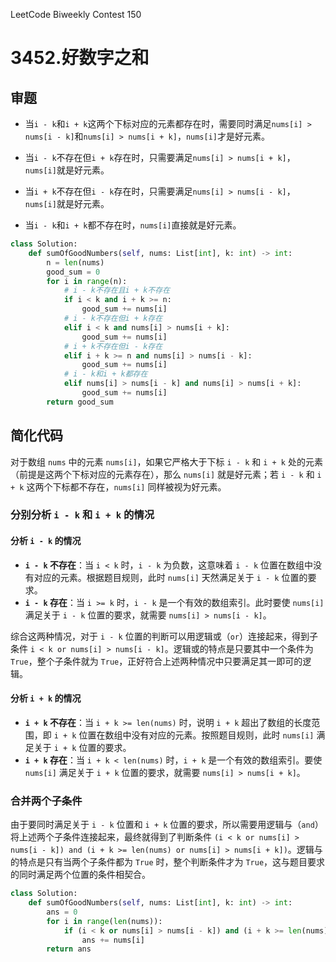 LeetCode Biweekly Contest 150

# 3452.好数字之和

## 审题

- 当`i - k`和`i + k`这两个下标对应的元素都存在时，需要同时满足`nums[i] > nums[i - k]`和`nums[i] > nums[i + k]`，`nums[i]`才是好元素。
  
- 当`i - k`不存在但`i + k`存在时，只需要满足`nums[i] > nums[i + k]`，`nums[i]`就是好元素。
  
- 当`i + k`不存在但`i - k`存在时，只需要满足`nums[i] > nums[i - k]`，`nums[i]`就是好元素。
  
- 当`i - k`和`i + k`都不存在时，`nums[i]`直接就是好元素。
  
```python
class Solution:
    def sumOfGoodNumbers(self, nums: List[int], k: int) -> int:
        n = len(nums)
        good_sum = 0
        for i in range(n):
            # i - k不存在且i + k不存在
            if i < k and i + k >= n:
                good_sum += nums[i]
            # i - k不存在但i + k存在
            elif i < k and nums[i] > nums[i + k]:
                good_sum += nums[i]
            # i + k不存在但i - k存在
            elif i + k >= n and nums[i] > nums[i - k]:
                good_sum += nums[i]
            # i - k和i + k都存在
            elif nums[i] > nums[i - k] and nums[i] > nums[i + k]:
                good_sum += nums[i]
        return good_sum
```

## 简化代码

对于数组 `nums` 中的元素 `nums[i]`，如果它严格大于下标 `i - k` 和 `i + k` 处的元素（前提是这两个下标对应的元素存在），那么 `nums[i]` 就是好元素；若 `i - k` 和 `i + k` 这两个下标都不存在，`nums[i]` 同样被视为好元素。

### 分别分析 `i - k` 和 `i + k` 的情况

#### 分析 `i - k` 的情况
- **`i - k` 不存在**：当 `i < k` 时，`i - k` 为负数，这意味着 `i - k` 位置在数组中没有对应的元素。根据题目规则，此时 `nums[i]` 天然满足关于 `i - k` 位置的要求。
- **`i - k` 存在**：当 `i >= k` 时，`i - k` 是一个有效的数组索引。此时要使 `nums[i]` 满足关于 `i - k` 位置的要求，就需要 `nums[i] > nums[i - k]`。

综合这两种情况，对于 `i - k` 位置的判断可以用逻辑或（`or`）连接起来，得到子条件 `i < k or nums[i] > nums[i - k]`。逻辑或的特点是只要其中一个条件为 `True`，整个子条件就为 `True`，正好符合上述两种情况中只要满足其一即可的逻辑。

#### 分析 `i + k` 的情况
- **`i + k` 不存在**：当 `i + k >= len(nums)` 时，说明 `i + k` 超出了数组的长度范围，即 `i + k` 位置在数组中没有对应的元素。按照题目规则，此时 `nums[i]` 满足关于 `i + k` 位置的要求。
- **`i + k` 存在**：当 `i + k < len(nums)` 时，`i + k` 是一个有效的数组索引。要使 `nums[i]` 满足关于 `i + k` 位置的要求，就需要 `nums[i] > nums[i + k]`。

### 合并两个子条件
由于要同时满足关于 `i - k` 位置和 `i + k` 位置的要求，所以需要用逻辑与（`and`）将上述两个子条件连接起来，最终就得到了判断条件 `(i < k or nums[i] > nums[i - k]) and (i + k >= len(nums) or nums[i] > nums[i + k])`。逻辑与的特点是只有当两个子条件都为 `True` 时，整个判断条件才为 `True`，这与题目要求的同时满足两个位置的条件相契合。

```Python
class Solution:
    def sumOfGoodNumbers(self, nums: List[int], k: int) -> int:
        ans = 0
        for i in range(len(nums)):
            if (i < k or nums[i] > nums[i - k]) and (i + k >= len(nums) or nums[i] > nums[i + k]):
                ans += nums[i]
        return ans
```
